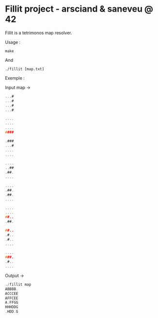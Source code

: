 # Fillit project - arsciand & saneveu @ 42

Fillit is a tetrimonos map resolver. 

Usage : 

```make```

And

```./fillit [map.txt]```

Exemple :

Input map ->

```C
...#
...#
...#
...#

....
....
....
####

.###
...#
....
....

....
..##
.##.
....

....
.##.
.##.
....

....
....
##..
.##.

##..
.#..
.#..
....

....
###.
.#..
....
```

Output ->
```C
./fillit map
ABBBB.
ACCCEE
AFFCEE
A.FFGG
HHHDDG
.HDD.G
```
